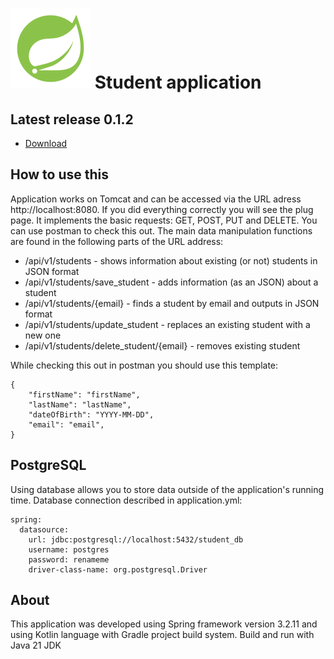 # ![](/doc/icon.png) Student application
## Latest release 0.1.2
- [Download](https://github.com/q2L3ntk/APIStudents-kt/releases/tag/InMemoryWithFix_1)
## How to use this
Application works on Tomcat and can be accessed via the URL adress http://localhost:8080. If you did everything correctly you will see the plug page.
It implements the basic requests: GET, POST, PUT and DELETE. You can use postman to check this out.
The main data manipulation functions are found in the following parts of the URL address:
- /api/v1/students - shows information about existing (or not) students in JSON format
- /api/v1/students/save_student - adds information (as an JSON) about a student
- /api/v1/students/{email} - finds a student by email and outputs in JSON format
- /api/v1/students/update_student - replaces an existing student with a new one
- /api/v1/students/delete_student/{email} - removes existing student

While checking this out in postman you should use this template:
```
{
    "firstName": "firstName",
    "lastName": "lastName",
    "dateOfBirth": "YYYY-MM-DD",
    "email": "email",
}
```
## PostgreSQL
Using database allows you to store data outside of the application's running time.
Database connection described in application.yml:
```
spring:
  datasource:
    url: jdbc:postgresql://localhost:5432/student_db
    username: postgres
    password: renameme
    driver-class-name: org.postgresql.Driver
```
## About
This application was developed using Spring framework version 3.2.11 and using Kotlin language with Gradle project build system. Build and run with Java 21 JDK
